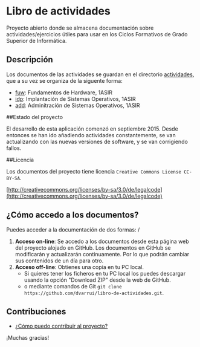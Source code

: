 # Libro de actividades

Proyecto abierto donde se almacena documentación sobre actividades/ejercicios
útiles para usar en los Ciclos Formativos de Grado Superior de Informática.

## Descripción

Los documentos de las actividades se guardan en el directorio [actividades](./actividades),
que a su vez se organiza de la siguente forma:

* [fuw](./actividades/fuw): Fundamentos de Hardware, 1ASIR
* [idp](./actividades/idp): Implantación de Sistemas Operativos, 1ASIR
* [add](./actividades/add): Adminitración de Sistemas Operativos, 1ASIR

##Estado del proyecto

El desarrollo de esta aplicación comenzó en septiembre 2015. Desde entonces
se han ido añadiendo actividades constantemente, se van actualizando con las
nuevas versiones de software,  y se van corrigiendo fallos.

##Licencia

Los documentos del proyecto tiene licencia `Creative Commons License CC-BY-SA`.

[http://creativecommons.org/licenses/by-sa/3.0/de/legalcode](http://creativecommons.org/licenses/by-sa/3.0/de/legalcode)

## ¿Cómo accedo a los documentos?
Puedes acceder a la documentación de dos formas:
/
1. **Acceso on-line**: Se accedo a los documentos desde esta página web del proyecto
alojado en GitHub. Los documentos en GitHub se modificarán y actualizarán
continuamente. Por lo que podrán cambiar sus contenidos de un día para otro.
2. **Acceso off-line**: Obtienes una copia en tu PC local.
    * Si quieres tener los ficheros en tu PC local los puedes descargar usando
la opción "Download ZIP" desde la web de GitHub.
    *  o mediante comandos de Git `git clone https://github.com/dvarrui/libro-de-actividades.git`.

## Contribuciones

* [¿Cómo puedo contribuir al proyecto?](contribuciones.md)

¡Muchas gracias!
